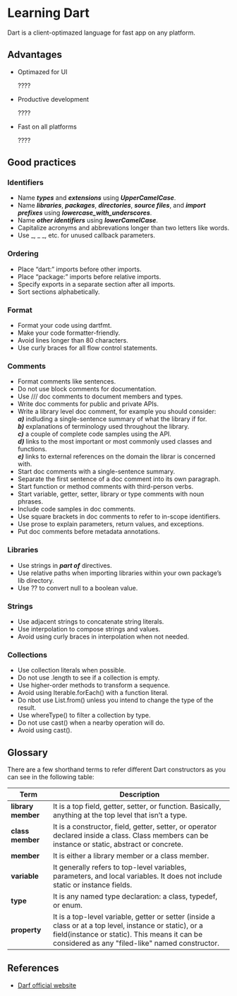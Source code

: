 # Learning Dart

Dart is a client-optimazed language for fast app on any platform.

## Advantages

- Optimazed for UI

    ????

- Productive development 

    ????

- Fast on all platforms

    ????

## Good practices

### Identifiers

- Name ***types*** and ***extensions*** using ***UpperCamelCase***.
- Name ***libraries***, ***packages***, ***directories***, ***source files***, and ***import prefixes*** using ***lowercase_with_underscores***.
- Name ***other identifiers*** using ***lowerCamelCase***.
- Capitalize acronyms and abbrevations longer than two letters like words.
- Use _, _ _, etc. for unused callback parameters.

### Ordering

- Place “dart:” imports before other imports.
- Place “package:” imports before relative imports.
- Specify exports in a separate section after all imports.
- Sort sections alphabetically.

### Format
- Format your code using dartfmt.
- Make your code formatter-friendly.
- Avoid lines longer than 80 characters.
- Use curly braces for all flow control statements.

### Comments
- Format comments like sentences. 
- Do not use block comments for documentation.
- Use /// doc comments to document members and types.
- Write doc comments for public and private APIs.
- Write a library level doc comment, for example you should consider: </br>
***a)*** indluding a single-sentence summary of what the library if for.</br>
***b)*** explanations of terminology used throughout the library.</br>
***c)*** a couple of complete code samples using the API.</br>
***d)*** links to the most important or most commonly used classes and functions.</br>
***e)*** links to external references on the domain the librar is concerned with.
- Start doc comments with a single-sentence summary.
- Separate the first sentence of a doc comment into its own paragraph.
- Start function or method comments with third-person verbs.
- Start variable, getter, setter, library or type comments with noun phrases.
- Include code samples in doc comments.
- Use square brackets in doc comments to refer to in-scope identifiers.
- Use prose to explain parameters, return values, and exceptions.
- Put doc comments before metadata annotations.

### Libraries
- Use strings in ***part of*** directives.
- Use relative paths when importing libraries within your own package’s lib directory.
- Use ?? to convert null to a boolean value. 

### Strings
- Use adjacent strings to concatenate string literals.
- Use interpolation to compose strings and values.
- Avoid using curly braces in interpolation when not needed.

### Collections
- Use collection literals when possible.
- Do not use .length to see if a collection is empty.
- Use higher-order methods to transform a sequence.
- Avoid using Iterable.forEach() with a function literal.
- Do nbot use List.from() unless you intend to change the type of the result.
- Use whereType() to filter a collection by type.
- Do not use cast() when a nearby operation will do.
- Avoid using cast().

## Glossary

There are a few shorthand terms to refer different Dart constructors as you can see in the following table: 

| Term | Description | 
| ---- | ----------- |
| **library member** | It is a top field, getter, setter, or function. Basically, anything at the top level that isn’t a type. |
| **class member** | It is a constructor, field, getter, setter, or operator declared inside a class. Class members can be instance or static, abstract or concrete. |
| **member** | It is either a library member or a class member. |
| **variable** | It generally refers to top-level variables, parameters, and local variables. It does not include static or instance fields. |
| **type** | It is any named type declaration: a class, typedef, or enum. |
| **property** | It is a top-level variable, getter or setter (inside a class or at a top level, instance or static), or a field(instance or static). This means it can be considered as any "filed-like" named constructor.|


## References 

- [Darf official website](https://dart.dev/)